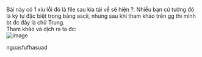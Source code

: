 Bài này có 1 xíu lỗi đó là file sau kia tải về sẽ hiện ?. Nhiều bạn cứ tưởng đó là ký tự đặc biệt trong bảng ascii, nhưng sau khi tham khảo trên gg thì mình bt đc đây là chữ Trung.  
Tham khảo và dịch ra ta đc:  
![image](https://user-images.githubusercontent.com/97203151/223612213-d2de5859-318c-4544-ae13-afc06c707992.png)

nguasfufhasuad
